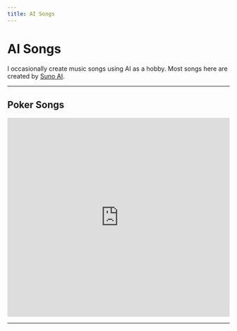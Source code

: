 ```yaml
---
title: AI Songs
---
```


# AI Songs

I occasionally create music songs using AI as a hobby.
Most songs here are created by [Suno AI](https://suno.com).

---

## Poker Songs

<iframe width="100%" height="450" scrolling="no" frameborder="no" allow="autoplay" src="https://w.soundcloud.com/player/?url=https%3A//api.soundcloud.com/playlists/1924109851&color=%2327df6a&auto_play=false&hide_related=false&show_comments=false&show_user=false&show_reposts=false&show_teaser=true"></iframe>

---
